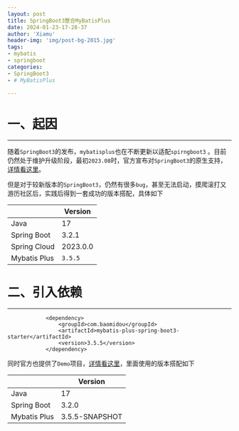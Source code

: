 ```yaml
---
layout: post
title: SpringBoot3整合MyBatisPlus
date: 2024-01-23-17-28-37
author: 'Xiamu'
header-img: 'img/post-bg-2015.jpg'
tags:
- mybatis
- springboot
categories:
- SpringBoot3
- # MyBatisPlus

---
```



# 一、起因
---------

随着`SpringBoot3`的发布，`mybatisplus`也在不断更新以适配`spirngboot3` 。目前仍然处于维护升级阶段，最初`2023.08`时，官方宣布对`SpringBoot3`的原生支持，[详情看这里](https://github.com/baomidou/mybatis-plus/issues/5527)。

但是对于较新版本的`SpringBoot3`，仍然有很多`bug`，甚至无法启动，摸爬滚打又游历社区后，实践后得到一套成功的版本搭配，具体如下

|              | Version  |
|--------------|----------|
| Java         | 17       |
| Spring Boot  | 3.2.1    |
| Spring Cloud | 2023.0.0 |
| Mybatis Plus | `3.5.5`  |

# 二、引入依赖
------------

```prism language-xml
			<dependency>
                <groupId>com.baomidou</groupId>
                <artifactId>mybatis-plus-spring-boot3-starter</artifactId>
                <version>3.5.5</version>
            </dependency>
```

同时官方也提供了`Demo`项目，[详情看这里](https://github.com/nieqiurong/mybatis-native-demo)，里面使用的版本搭配如下

|              |    Version     |
|--------------|----------------|
| Java         | 17             |
| Spring Boot  | 3.2.0          |
| Mybatis Plus | 3.5.5-SNAPSHOT |

